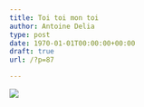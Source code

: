 ```yaml
---
title: Toi toi mon toi
author: Antoine Delia
type: post
date: 1970-01-01T00:00:00+00:00
draft: true
url: /?p=87

---
```

<img src="https://i0.wp.com/i.imgur.com/noYQipJ.jpg?w=1000&#038;ssl=1" data-recalc-dims="1" />